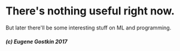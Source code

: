 # There's nothing useful right now.
But later there'll be some interesting stuff on ML and programming.


#### _(c) Eugene Gostkin 2017_
